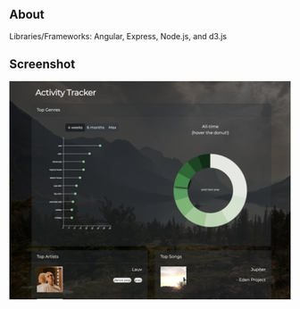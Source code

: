 ## About
Libraries/Frameworks: Angular, Express, Node.js, and d3.js

## Screenshot
![Demo usage](./screenshot.png?raw=true "Title")
